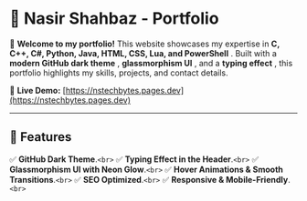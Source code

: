 # 🌟 Nasir Shahbaz - Portfolio

🚀 **Welcome to my portfolio!** This website showcases my expertise in  **C, C++, C#, Python, Java, HTML, CSS, Lua, and PowerShell** . Built with a  **modern GitHub dark theme** ,  **glassmorphism UI** , and a  **typing effect** , this portfolio highlights my skills, projects, and contact details.

🔗 **Live Demo:** [https://nstechbytes.pages.dev](https://nstechbytes.pages.dev)

---

## 📌 Features

✅ **GitHub Dark Theme**.`<br>`
✅ **Typing Effect in the Header**.`<br>`
✅ **Glassmorphism UI with Neon Glow**.`<br>`
✅ **Hover Animations & Smooth Transitions**.`<br>`
✅ **SEO Optimized**.`<br>`
✅ **Responsive & Mobile-Friendly**.`<br>`
